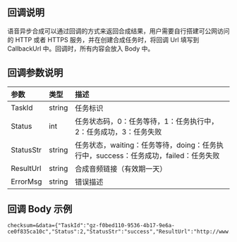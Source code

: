 ## 回调说明
语音异步合成可以通过回调的方式来返回合成结果，用户需要自行搭建可公网访问的 HTTP 或者 HTTPS 服务，并在创建合成任务时，将回调 Url 填写到 CallbackUrl 中。回调时，所有内容会放入 Body 中。

## 回调参数说明

| 参数      | 类型   | 描述                                                         |
| :-------- | :----- | :----------------------------------------------------------- |
| TaskId    | string | 任务标识                                                   |
| Status    | int    | 任务状态码，0：任务等待，1：任务执行中，2：任务成功，3：任务失败 |
| StatusStr | string | 任务状态，waiting：任务等待，doing：任务执行中，success：任务成功，failed：任务失败 |
| ResultUrl | string | 合成音频链接（有效期一天）                                     |
| ErrorMsg  | string | 错误描述                                                     |

## 回调 Body 示例

```
checksum=&data={"TaskId":"gz-f0bed110-9536-4b17-9e6a-ce0f835ca10c","Status":2,"StatusStr":"success","ResultUrl":"http://www.xxxxtest.com/tts.wav","ErrorMsg":""}
```
